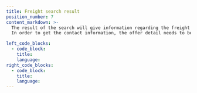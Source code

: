 ```yaml
---
title: Freight search result
position_number: 7
content_markdown: >-
  The result of the search will give information regarding the freight offer.
  In order to get the contact information, the offer detail needs to be called.

left_code_blocks:
  - code_block:
    title:
    language:
right_code_blocks:
  - code_block:
    title:
    language:
---
```

